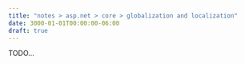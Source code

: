 ```yaml
---
title: "notes > asp.net > core > globalization and localization"
date: 3000-01-01T00:00:00-06:00
draft: true
---
```


TODO...